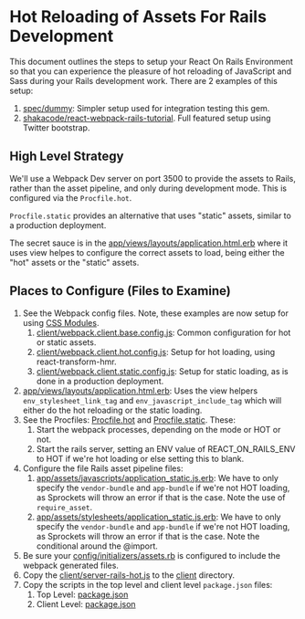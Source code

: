 # Hot Reloading of Assets For Rails Development

This document outlines the steps to setup your React On Rails Environment so that you can experience the pleasure of hot reloading of JavaScript and Sass during your Rails development work. There are 2 examples of this setup:
1. [spec/dummy](../spec/dummy): Simpler setup used for integration testing this gem.
1. [shakacode/react-webpack-rails-tutorial](https://github.com/shakacode/react-webpack-rails-tutorial/). Full featured setup using Twitter bootstrap.

## High Level Strategy

We'll use a Webpack Dev server on port 3500 to provide the assets to Rails, rather than the asset pipeline, and only during development mode. This is configured via the `Procfile.hot`. 

`Procfile.static` provides an alternative that uses "static" assets, similar to a production deployment.

The secret sauce is in the [app/views/layouts/application.html.erb](spec/dummy/app/views/layouts/application.html.erb) where it uses view helpes to configure the correct assets to load, being either the "hot" assets or the "static" assets.

## Places to Configure (Files to Examine)

1. See the Webpack config files. Note, these examples are now setup for using [CSS Modules](https://github.com/css-modules/css-modules).
   1. [client/webpack.client.base.config.js](spec/dummy/client/webpack.client.base.config.js): Common configuration for hot or static assets.
   1. [client/webpack.client.hot.config.js](spec/dummy/client/webpack.client.hot.config.js): Setup for hot loading, using react-transform-hmr.
   1. [client/webpack.client.static.config.js](spec/dummy/client/webpack.client.static.config.js): Setup for static loading, as is done in a production deployment.
1. [app/views/layouts/application.html.erb](spec/dummy/app/views/layouts/application.html.erb): Uses the view helpers `env_stylesheet_link_tag` and `env_javascript_include_tag` which will either do the hot reloading or the static loading.
1. See the Procfiles: [Procfile.hot](spec/dummy/Procfile.hot) and [Procfile.static](spec/dummy/Procfile.static). These:
   1. Start the webpack processes, depending on the mode or HOT or not.
   2. Start the rails server, setting an ENV value of REACT_ON_RAILS_ENV to HOT if we're hot loading or else setting this to blank.
1. Configure the file Rails asset pipeline files:
   1. [app/assets/javascripts/application_static.js.erb](spec/dummy/app/assets/javascripts/application_static.js.erb): We have to only specify the `vendor-bundle` and `app-bundle` if we're not HOT loading, as Sprockets will throw an error if that is the case. Note the use of `require_asset`.
   1. [app/assets/stylesheets/application_static.js.erb](spec/dummy/app/assets/stylesheets/application_static.scss.erb): We have to only specify the `vendor-bundle` and `app-bundle` if we're not HOT loading, as Sprockets will throw an error if that is the case. Note the conditional around the @import.
1. Be sure your [config/initializers/assets.rb](spec/dummy/config/initializers/assets.rb) is configured to include the webpack generated files.
1. Copy the [client/server-rails-hot.js](spec/dummy/client/server-rails-hot.js) to the [client](client) directory.
1. Copy the scripts in the top level and client level `package.json` files:
   1. Top Level: [package.json](spec/dummy/package.json)
   1. Client Level: [package.json](spec/dummy/client/package.json)
